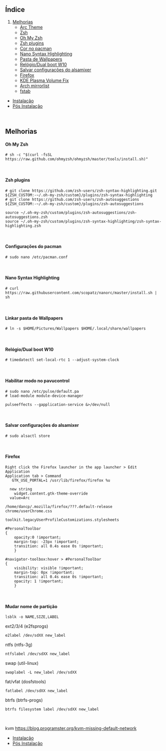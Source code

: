 ## Índice

1. [Melhorias](#melhorias)
   - [Arc Theme](#arc-theme)
   - [Zsh](#zsh)
   - [Oh My Zsh](#oh-my-zsh)
   - [Zsh plugins](#zsh-plugins)
   - [Cor no pacman](#cor-no-pacman)
   - [Nano Syntax Highlighting](#nano-syntax-highlighting)
   - [Pasta de Wallpapers](#pasta-de-wallpapers)
   - [Relógio/Dual boot W10](#relógio-dual-boot-w10)
   - [Salvar configurações do alsamixer](#salvar-configurações-do-alsamixer)
   - [Firefox](#firefox)
   - [KDE Plasma Volume Fix](#kde-plasma-volume-fix)
   - [Arch mirrorlist](#arch-mirrorlist)
   - [fstab](#fstab)

- [Instalação](https://github.com/dancp/arch-anotations/blob/master/arch-install.md)
- [Pós Instalação](https://github.com/dancp/arch-anotations/blob/master/arch-post-install.md)
<br>

## Melhorias

#### Oh My Zsh
 
    # sh -c "$(curl -fsSL https://raw.github.com/ohmyzsh/ohmyzsh/master/tools/install.sh)"
<br>

#### Zsh plugins

    # git clone https://github.com/zsh-users/zsh-syntax-highlighting.git ${ZSH_CUSTOM:-~/.oh-my-zsh/custom}/plugins/zsh-syntax-highlighting
    # git clone https://github.com/zsh-users/zsh-autosuggestions ${ZSH_CUSTOM:-~/.oh-my-zsh/custom}/plugins/zsh-autosuggestions

    source ~/.oh-my-zsh/custom/plugins/zsh-autosuggestions/zsh-autosuggestions.zsh
    source ~/.oh-my-zsh/custom/plugins/zsh-syntax-highlighting/zsh-syntax-highlighting.zsh
<br>

#### Configurações do pacman

    # sudo nano /etc/pacman.conf
<br>

#### Nano Syntax Highlighting

    # curl https://raw.githubusercontent.com/scopatz/nanorc/master/install.sh | sh
<br>

#### Linkar pasta de Wallpapers
  
    # ln -s $HOME/Pictures/Wallpapers $HOME/.local/share/wallpapers
<br>

#### Relógio/Dual boot W10
 
    # timedatectl set-local-rtc 1 --adjust-system-clock
<br>

#### Habilitar modo no pavucontrol 

    # sudo nano /etc/pulse/default.pa
    # load-module module-device-manager
    
    pulseeffects --gapplication-service &>/dev/null
<br>

#### Salvar configurações do alsamixer

    # sudo alsactl store

<br>

#### Firefox
```
Right click the Firefox launcher in the app launcher > Edit Application
Application tab > Command
   GTK_USE_PORTAL=1 /usr/lib/firefox/firefox %u
```

```
  new string
    widget.content.gtk-theme-override
  value=Arc
```
    /home/dancp/.mozilla/firefox/???.default-release
    chrome/userChrome.css
    
    toolkit.legacyUserProfileCustomizations.stylesheets  
```
#PersonalToolbar
{
    opacity:0 !important;
    margin-top: -23px !important;
    transition: all 0.4s ease 0s !important;
    }

#navigator-toolbox:hover > #PersonalToolbar
{
    visibility: visible !important;
    margin-top: 0px !important;
    transition: all 0.4s ease 0s !important;
    opacity: 1 !important;
    }
 ```
<br>

#### Mudar nome de partição

    lsblk -o NAME,SIZE,LABEL

  ext2/3/4 (e2fsprogs)
  
    e2label /dev/sdXX new_label
    
  ntfs (ntfs-3g)
  
    ntfslabel /dev/sdXX new_label
    
  swap (util-linux)
  
    swaplabel -L new_label /dev/sdXX
    
  fat/vfat (dosfstools)
  
    fatlabel /dev/sdXX new_label
    
  btrfs (btrfs-progs)
  
    btrfs filesystem label /dev/sdXX new_label 
<br>

kvm
https://blog.programster.org/kvm-missing-default-network
<br>

- [Instalação](https://github.com/dancp/arch-anotations/blob/master/arch-install.md)
- [Pós Instalação](https://github.com/dancp/arch-anotations/blob/master/arch-post-install.md)
